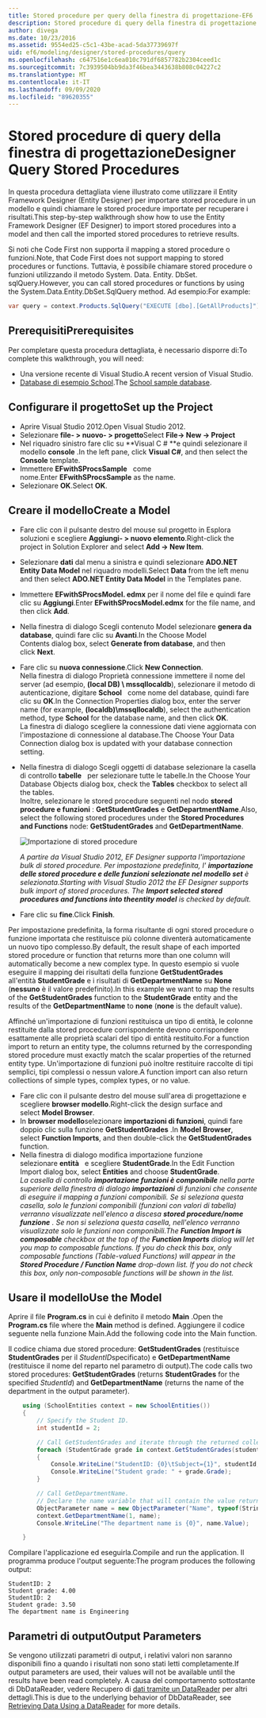 ```yaml
---
title: Stored procedure per query della finestra di progettazione-EF6
description: Stored procedure di query della finestra di progettazione in Entity Framework 6
author: divega
ms.date: 10/23/2016
ms.assetid: 9554ed25-c5c1-43be-acad-5da37739697f
uid: ef6/modeling/designer/stored-procedures/query
ms.openlocfilehash: c647516e1c6ea010c791df6857782b2304ceed1c
ms.sourcegitcommit: 7c3939504bb9da3f46bea3443638b808c04227c2
ms.translationtype: MT
ms.contentlocale: it-IT
ms.lasthandoff: 09/09/2020
ms.locfileid: "89620355"
---
```

# <a name="designer-query-stored-procedures"></a><span data-ttu-id="32f0f-103">Stored procedure di query della finestra di progettazione</span><span class="sxs-lookup"><span data-stu-id="32f0f-103">Designer Query Stored Procedures</span></span>
<span data-ttu-id="32f0f-104">In questa procedura dettagliata viene illustrato come utilizzare il Entity Framework Designer (Entity Designer) per importare stored procedure in un modello e quindi chiamare le stored procedure importate per recuperare i risultati.</span><span class="sxs-lookup"><span data-stu-id="32f0f-104">This step-by-step walkthrough show how to use the Entity Framework Designer (EF Designer) to import stored procedures into a model and then call the imported stored procedures to retrieve results.</span></span> 

<span data-ttu-id="32f0f-105">Si noti che Code First non supporta il mapping a stored procedure o funzioni.</span><span class="sxs-lookup"><span data-stu-id="32f0f-105">Note, that Code First does not support mapping to stored procedures or functions.</span></span> <span data-ttu-id="32f0f-106">Tuttavia, è possibile chiamare stored procedure o funzioni utilizzando il metodo System. Data. Entity. DbSet. sqlQuery.</span><span class="sxs-lookup"><span data-stu-id="32f0f-106">However, you can call stored procedures or functions by using the System.Data.Entity.DbSet.SqlQuery method.</span></span> <span data-ttu-id="32f0f-107">Ad esempio:</span><span class="sxs-lookup"><span data-stu-id="32f0f-107">For example:</span></span>
``` csharp
var query = context.Products.SqlQuery("EXECUTE [dbo].[GetAllProducts]")`;
```

## <a name="prerequisites"></a><span data-ttu-id="32f0f-108">Prerequisiti</span><span class="sxs-lookup"><span data-stu-id="32f0f-108">Prerequisites</span></span>

<span data-ttu-id="32f0f-109">Per completare questa procedura dettagliata, è necessario disporre di:</span><span class="sxs-lookup"><span data-stu-id="32f0f-109">To complete this walkthrough, you will need:</span></span>

- <span data-ttu-id="32f0f-110">Una versione recente di Visual Studio.</span><span class="sxs-lookup"><span data-stu-id="32f0f-110">A recent version of Visual Studio.</span></span>
- <span data-ttu-id="32f0f-111">[Database di esempio School](xref:ef6/resources/school-database).</span><span class="sxs-lookup"><span data-stu-id="32f0f-111">The [School sample database](xref:ef6/resources/school-database).</span></span>

## <a name="set-up-the-project"></a><span data-ttu-id="32f0f-112">Configurare il progetto</span><span class="sxs-lookup"><span data-stu-id="32f0f-112">Set up the Project</span></span>

-   <span data-ttu-id="32f0f-113">Aprire Visual Studio 2012.</span><span class="sxs-lookup"><span data-stu-id="32f0f-113">Open Visual Studio 2012.</span></span>
-   <span data-ttu-id="32f0f-114">Selezionare **file- &gt; nuovo- &gt; progetto**</span><span class="sxs-lookup"><span data-stu-id="32f0f-114">Select **File-&gt; New -&gt; Project**</span></span>
-   <span data-ttu-id="32f0f-115">Nel riquadro sinistro fare clic su \*\*Visual C \# \*\*e quindi selezionare il modello **console** .</span><span class="sxs-lookup"><span data-stu-id="32f0f-115">In the left pane, click **Visual C\#**, and then select the **Console** template.</span></span>
-   <span data-ttu-id="32f0f-116">Immettere **EFwithSProcsSample**   come nome.</span><span class="sxs-lookup"><span data-stu-id="32f0f-116">Enter **EFwithSProcsSample** as the name.</span></span>
-   <span data-ttu-id="32f0f-117">Selezionare **OK**.</span><span class="sxs-lookup"><span data-stu-id="32f0f-117">Select **OK**.</span></span>

## <a name="create-a-model"></a><span data-ttu-id="32f0f-118">Creare il modello</span><span class="sxs-lookup"><span data-stu-id="32f0f-118">Create a Model</span></span>

-   <span data-ttu-id="32f0f-119">Fare clic con il pulsante destro del mouse sul progetto in Esplora soluzioni e scegliere **Aggiungi- &gt; nuovo elemento**.</span><span class="sxs-lookup"><span data-stu-id="32f0f-119">Right-click the project in Solution Explorer and select **Add -&gt; New Item**.</span></span>
-   <span data-ttu-id="32f0f-120">Selezionare **dati** dal menu a sinistra e quindi selezionare **ADO.NET Entity Data Model** nel riquadro modelli.</span><span class="sxs-lookup"><span data-stu-id="32f0f-120">Select **Data** from the left menu and then select **ADO.NET Entity Data Model** in the Templates pane.</span></span>
-   <span data-ttu-id="32f0f-121">Immettere **EFwithSProcsModel. edmx** per il nome del file e quindi fare clic su **Aggiungi**.</span><span class="sxs-lookup"><span data-stu-id="32f0f-121">Enter **EFwithSProcsModel.edmx** for the file name, and then click **Add**.</span></span>
-   <span data-ttu-id="32f0f-122">Nella finestra di dialogo Scegli contenuto Model selezionare **genera da database**, quindi fare clic su **Avanti**.</span><span class="sxs-lookup"><span data-stu-id="32f0f-122">In the Choose Model Contents dialog box, select **Generate from database**, and then click **Next**.</span></span>
-   <span data-ttu-id="32f0f-123">Fare clic su **nuova connessione**.</span><span class="sxs-lookup"><span data-stu-id="32f0f-123">Click **New Connection**.</span></span>  
    <span data-ttu-id="32f0f-124">Nella finestra di dialogo Proprietà connessione immettere il nome del server (ad esempio, **(local DB) \\ mssqllocaldb**), selezionare il metodo di autenticazione, digitare **School**   come nome del database, quindi fare clic su **OK**.</span><span class="sxs-lookup"><span data-stu-id="32f0f-124">In the Connection Properties dialog box, enter the server name (for example, **(localdb)\\mssqllocaldb**), select the authentication method, type **School** for the database name, and then click **OK**.</span></span>  
    <span data-ttu-id="32f0f-125">La finestra di dialogo scegliere la connessione dati viene aggiornata con l'impostazione di connessione al database.</span><span class="sxs-lookup"><span data-stu-id="32f0f-125">The Choose Your Data Connection dialog box is updated with your database connection setting.</span></span>
-   <span data-ttu-id="32f0f-126">Nella finestra di dialogo Scegli oggetti di database selezionare la casella di controllo **tabelle**   per selezionare tutte le tabelle.</span><span class="sxs-lookup"><span data-stu-id="32f0f-126">In the Choose Your Database Objects dialog box, check the **Tables** checkbox to select all the tables.</span></span>  
    <span data-ttu-id="32f0f-127">Inoltre, selezionare le stored procedure seguenti nel nodo **stored procedure e funzioni** : **GetStudentGrades** e **GetDepartmentName**.</span><span class="sxs-lookup"><span data-stu-id="32f0f-127">Also, select the following stored procedures under the **Stored Procedures and Functions** node: **GetStudentGrades** and **GetDepartmentName**.</span></span> 

    ![Importazione di stored procedure](~/ef6/media/import.jpg)

    <span data-ttu-id="32f0f-129">*A partire da Visual Studio 2012, EF Designer supporta l'importazione bulk di stored procedure. Per impostazione predefinita, l' **importazione delle stored procedure e delle funzioni selezionate nel modello set** è selezionata.*</span><span class="sxs-lookup"><span data-stu-id="32f0f-129">*Starting with Visual Studio 2012 the EF Designer supports bulk import of stored procedures. The **Import selected stored procedures and functions into theentity model** is checked by default.*</span></span>
-   <span data-ttu-id="32f0f-130">Fare clic su **fine**.</span><span class="sxs-lookup"><span data-stu-id="32f0f-130">Click **Finish**.</span></span>

<span data-ttu-id="32f0f-131">Per impostazione predefinita, la forma risultante di ogni stored procedure o funzione importata che restituisce più colonne diventerà automaticamente un nuovo tipo complesso.</span><span class="sxs-lookup"><span data-stu-id="32f0f-131">By default, the result shape of each imported stored procedure or function that returns more than one column will automatically become a new complex type.</span></span> <span data-ttu-id="32f0f-132">In questo esempio si vuole eseguire il mapping dei risultati della funzione **GetStudentGrades** all'entità **StudentGrade** e i risultati di **GetDepartmentName** su **None** (**nessuno** è il valore predefinito).</span><span class="sxs-lookup"><span data-stu-id="32f0f-132">In this example we want to map the results of the **GetStudentGrades** function to the **StudentGrade** entity and the results of the **GetDepartmentName** to **none** (**none** is the default value).</span></span>

<span data-ttu-id="32f0f-133">Affinché un'importazione di funzioni restituisca un tipo di entità, le colonne restituite dalla stored procedure corrispondente devono corrispondere esattamente alle proprietà scalari del tipo di entità restituito.</span><span class="sxs-lookup"><span data-stu-id="32f0f-133">For a function import to return an entity type, the columns returned by the corresponding stored procedure must exactly match the scalar properties of the returned entity type.</span></span> <span data-ttu-id="32f0f-134">Un'importazione di funzioni può inoltre restituire raccolte di tipi semplici, tipi complessi o nessun valore.</span><span class="sxs-lookup"><span data-stu-id="32f0f-134">A function import can also return collections of simple types, complex types, or no value.</span></span>

-   <span data-ttu-id="32f0f-135">Fare clic con il pulsante destro del mouse sull'area di progettazione e scegliere **browser modello**.</span><span class="sxs-lookup"><span data-stu-id="32f0f-135">Right-click the design surface and select **Model Browser**.</span></span>
-   <span data-ttu-id="32f0f-136">In **browser modello**selezionare **importazioni di funzioni**, quindi fare doppio clic sulla funzione **GetStudentGrades** .</span><span class="sxs-lookup"><span data-stu-id="32f0f-136">In **Model Browser**, select **Function Imports**, and then double-click the **GetStudentGrades** function.</span></span>
-   <span data-ttu-id="32f0f-137">Nella finestra di dialogo modifica importazione funzione selezionare **entità**   e scegliere **StudentGrade**.</span><span class="sxs-lookup"><span data-stu-id="32f0f-137">In the Edit Function Import dialog box, select **Entities** and choose **StudentGrade**.</span></span>  
    <span data-ttu-id="32f0f-138">*La casella di controllo **importazione funzioni è componibile** nella parte superiore della finestra di dialogo **importazioni** di funzioni che consente di eseguire il mapping a funzioni componibili. Se si seleziona questa casella, solo le funzioni componibili (funzioni con valori di tabella) verranno visualizzate nell'elenco a discesa **stored procedure/nome funzione** . Se non si seleziona questa casella, nell'elenco verranno visualizzate solo le funzioni non componibili.*</span><span class="sxs-lookup"><span data-stu-id="32f0f-138">*The **Function Import is composable** checkbox at the top of the **Function Imports** dialog will let you map to composable functions. If you do check this box, only composable functions (Table-valued Functions) will appear in the **Stored Procedure / Function Name** drop-down list. If you do not check this box, only non-composable functions will be shown in the list.*</span></span>

## <a name="use-the-model"></a><span data-ttu-id="32f0f-139">Usare il modello</span><span class="sxs-lookup"><span data-stu-id="32f0f-139">Use the Model</span></span>

<span data-ttu-id="32f0f-140">Aprire il file **Program.cs** in cui è definito il metodo **Main** .</span><span class="sxs-lookup"><span data-stu-id="32f0f-140">Open the **Program.cs** file where the **Main** method is defined.</span></span> <span data-ttu-id="32f0f-141">Aggiungere il codice seguente nella funzione Main.</span><span class="sxs-lookup"><span data-stu-id="32f0f-141">Add the following code into the Main function.</span></span>

<span data-ttu-id="32f0f-142">Il codice chiama due stored procedure: **GetStudentGrades** (restituisce **StudentGrades** per il *StudentID*specificato) e **GetDepartmentName** (restituisce il nome del reparto nel parametro di output).</span><span class="sxs-lookup"><span data-stu-id="32f0f-142">The code calls two stored procedures: **GetStudentGrades** (returns **StudentGrades** for the specified *StudentId*) and **GetDepartmentName** (returns the name of the department in the output parameter).</span></span>  

``` csharp
    using (SchoolEntities context = new SchoolEntities())
    {
        // Specify the Student ID.
        int studentId = 2;

        // Call GetStudentGrades and iterate through the returned collection.
        foreach (StudentGrade grade in context.GetStudentGrades(studentId))
        {
            Console.WriteLine("StudentID: {0}\tSubject={1}", studentId, grade.Subject);
            Console.WriteLine("Student grade: " + grade.Grade);
        }

        // Call GetDepartmentName.
        // Declare the name variable that will contain the value returned by the output parameter.
        ObjectParameter name = new ObjectParameter("Name", typeof(String));
        context.GetDepartmentName(1, name);
        Console.WriteLine("The department name is {0}", name.Value);

    }
```

<span data-ttu-id="32f0f-143">Compilare l'applicazione ed eseguirla.</span><span class="sxs-lookup"><span data-stu-id="32f0f-143">Compile and run the application.</span></span> <span data-ttu-id="32f0f-144">Il programma produce l'output seguente:</span><span class="sxs-lookup"><span data-stu-id="32f0f-144">The program produces the following output:</span></span>

```console
StudentID: 2
Student grade: 4.00
StudentID: 2
Student grade: 3.50
The department name is Engineering
```

<a name="output-parameters"></a><span data-ttu-id="32f0f-145">Parametri di output</span><span class="sxs-lookup"><span data-stu-id="32f0f-145">Output Parameters</span></span>
-----------------

<span data-ttu-id="32f0f-146">Se vengono utilizzati parametri di output, i relativi valori non saranno disponibili fino a quando i risultati non sono stati letti completamente.</span><span class="sxs-lookup"><span data-stu-id="32f0f-146">If output parameters are used, their values will not be available until the results have been read completely.</span></span> <span data-ttu-id="32f0f-147">A causa del comportamento sottostante di DbDataReader, vedere Recupero di [dati tramite un DataReader](https://go.microsoft.com/fwlink/?LinkID=398589) per altri dettagli.</span><span class="sxs-lookup"><span data-stu-id="32f0f-147">This is due to the underlying behavior of DbDataReader, see [Retrieving Data Using a DataReader](https://go.microsoft.com/fwlink/?LinkID=398589) for more details.</span></span>
